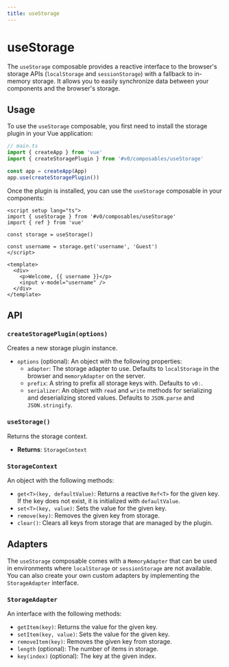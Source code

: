 ```yaml
---
title: useStorage
---
```


# useStorage

The `useStorage` composable provides a reactive interface to the browser's storage APIs (`localStorage` and `sessionStorage`) with a fallback to in-memory storage. It allows you to easily synchronize data between your components and the browser's storage.

## Usage

To use the `useStorage` composable, you first need to install the storage plugin in your Vue application:

```typescript
// main.ts
import { createApp } from 'vue'
import { createStoragePlugin } from '#v0/composables/useStorage'

const app = createApp(App)
app.use(createStoragePlugin())
```

Once the plugin is installed, you can use the `useStorage` composable in your components:

```vue
<script setup lang="ts">
import { useStorage } from '#v0/composables/useStorage'
import { ref } from 'vue'

const storage = useStorage()

const username = storage.get('username', 'Guest')
</script>

<template>
  <div>
    <p>Welcome, {{ username }}</p>
    <input v-model="username" />
  </div>
</template>
```

## API

### `createStoragePlugin(options)`

Creates a new storage plugin instance.

- `options` (optional): An object with the following properties:
  - `adapter`: The storage adapter to use. Defaults to `localStorage` in the browser and `memoryAdapter` on the server.
  - `prefix`: A string to prefix all storage keys with. Defaults to `v0:`.
  - `serializer`: An object with `read` and `write` methods for serializing and deserializing stored values. Defaults to `JSON.parse` and `JSON.stringify`.

### `useStorage()`

Returns the storage context.

- **Returns**: `StorageContext`

### `StorageContext`

An object with the following methods:

- `get<T>(key, defaultValue)`: Returns a reactive `Ref<T>` for the given key. If the key does not exist, it is initialized with `defaultValue`.
- `set<T>(key, value)`: Sets the value for the given key.
- `remove(key)`: Removes the given key from storage.
- `clear()`: Clears all keys from storage that are managed by the plugin.

## Adapters

The `useStorage` composable comes with a `MemoryAdapter` that can be used in environments where `localStorage` or `sessionStorage` are not available. You can also create your own custom adapters by implementing the `StorageAdapter` interface.

### `StorageAdapter`

An interface with the following methods:

- `getItem(key)`: Returns the value for the given key.
- `setItem(key, value)`: Sets the value for the given key.
- `removeItem(key)`: Removes the given key from storage.
- `length` (optional): The number of items in storage.
- `key(index)` (optional): The key at the given index.
